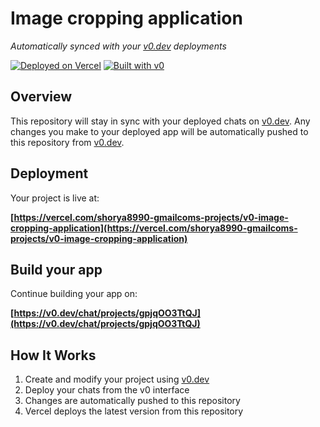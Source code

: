 # Image cropping application

*Automatically synced with your [v0.dev](https://v0.dev) deployments*

[![Deployed on Vercel](https://img.shields.io/badge/Deployed%20on-Vercel-black?style=for-the-badge&logo=vercel)](https://vercel.com/shorya8990-gmailcoms-projects/v0-image-cropping-application)
[![Built with v0](https://img.shields.io/badge/Built%20with-v0.dev-black?style=for-the-badge)](https://v0.dev/chat/projects/gpjqOO3TtQJ)

## Overview

This repository will stay in sync with your deployed chats on [v0.dev](https://v0.dev).
Any changes you make to your deployed app will be automatically pushed to this repository from [v0.dev](https://v0.dev).

## Deployment

Your project is live at:

**[https://vercel.com/shorya8990-gmailcoms-projects/v0-image-cropping-application](https://vercel.com/shorya8990-gmailcoms-projects/v0-image-cropping-application)**

## Build your app

Continue building your app on:

**[https://v0.dev/chat/projects/gpjqOO3TtQJ](https://v0.dev/chat/projects/gpjqOO3TtQJ)**

## How It Works

1. Create and modify your project using [v0.dev](https://v0.dev)
2. Deploy your chats from the v0 interface
3. Changes are automatically pushed to this repository
4. Vercel deploys the latest version from this repository
